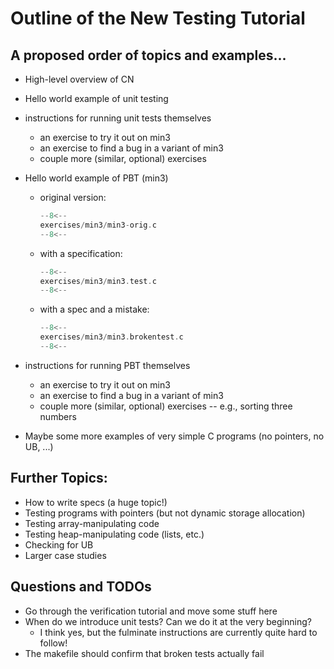 # Outline of the New Testing Tutorial

## A proposed order of topics and examples...

- High-level overview of CN

- Hello world example of unit testing

- instructions for running unit tests themselves
    - an exercise to try it out on min3
    - an exercise to find a bug in a variant of min3
    - couple more (similar, optional) exercises

- Hello world example of PBT (min3)
    - original version:
      ```c title="exercises/min3/min3.orig.c"
      --8<--
      exercises/min3/min3-orig.c
      --8<--
      ```
    - with a specification:
      ```c title="exercises/min3/min3.test.c"
      --8<--
      exercises/min3/min3.test.c
      --8<--
      ```
    - with a spec and a mistake:
      ```c title="exercises/min3/min3.brokentest.c"
      --8<--
      exercises/min3/min3.brokentest.c
      --8<--
      ```

- instructions for running PBT themselves
    - an exercise to try it out on min3
    - an exercise to find a bug in a variant of min3
    - couple more (similar, optional) exercises -- e.g., sorting three
      numbers 

- Maybe some more examples of very simple C programs (no pointers, no
  UB, ...)

## Further Topics:

- How to write specs (a huge topic!)
- Testing programs with pointers (but not dynamic storage allocation)
- Testing array-manipulating code
- Testing heap-manipulating code (lists, etc.)
- Checking for UB
- Larger case studies

## Questions and TODOs

- Go through the verification tutorial and move some stuff here
- When do we introduce unit tests?  Can we do it at the very beginning?
    - I think yes, but the fulminate instructions are currently quite
      hard to follow!
- The makefile should confirm that broken tests actually fail
